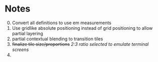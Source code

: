 # Notes

0. Convert all definitions to use em measurements
0. Use gridlike absolute positioning instead of grid positioning to allow partial layering
0. partial contextual blending to transition tiles
0. ~~finalize tile size/proportions~~ *2:3 ratio selected to emulate terminal screens*
0. 